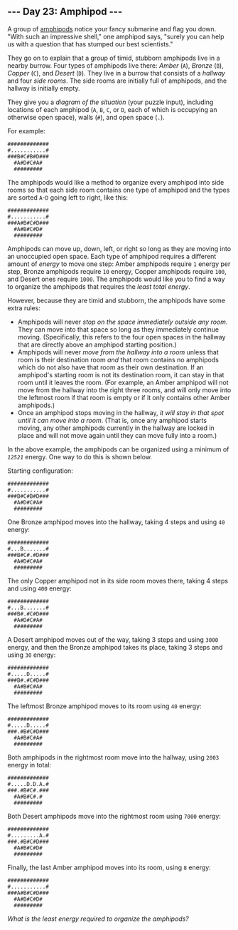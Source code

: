 <h2>--- Day 23: Amphipod ---</h2><p>A group of <a href="https://en.wikipedia.org/wiki/Amphipoda" target="_blank">amphipods</a> notice your fancy submarine and flag you down. "With such an impressive shell," one amphipod <span title="What? You didn't know amphipods can talk?">says</span>, "surely you can help us with a question that has stumped our best scientists."</p><p>They go on to explain that a group of timid, stubborn amphipods live in a nearby burrow. Four types of amphipods live there: <em>Amber</em> (<code>A</code>), <em>Bronze</em> (<code>B</code>), <em>Copper</em> (<code>C</code>), and <em>Desert</em> (<code>D</code>). They live in a burrow that consists of a <em>hallway</em> and four <em>side rooms</em>. The side rooms are initially full of amphipods, and the hallway is initially empty.</p><p>They give you a <em>diagram of the situation</em> (your puzzle input), including locations of each amphipod (<code>A</code>, <code>B</code>, <code>C</code>, or <code>D</code>, each of which is occupying an otherwise open space), walls (<code>#</code>), and open space (<code>.</code>).</p><p>For example:</p><pre><code>#############
#...........#
###B#C#B#D###
  #A#D#C#A#
  #########
</code></pre><p>The amphipods would like a method to organize every amphipod into side rooms so that each side room contains one type of amphipod and the types are sorted <code>A</code>-<code>D</code> going left to right, like this:</p><pre><code>#############
#...........#
###A#B#C#D###
  #A#B#C#D#
  #########
</code></pre><p>Amphipods can move up, down, left, or right so long as they are moving into an unoccupied open space. Each type of amphipod requires a different amount of <em>energy</em> to move one step: Amber amphipods require <code>1</code> energy per step, Bronze amphipods require <code>10</code> energy, Copper amphipods require <code>100</code>, and Desert ones require <code>1000</code>. The amphipods would like you to find a way to organize the amphipods that requires the <em>least total energy</em>.</p><p>However, because they are timid and stubborn, the amphipods have some extra rules:</p><ul>
<li>Amphipods will never <em>stop on the space immediately outside any room</em>. They can move into that space so long as they immediately continue moving. (Specifically, this refers to the four open spaces in the hallway that are directly above an amphipod starting position.)</li>
<li>Amphipods will never <em>move from the hallway into a room</em> unless that room is their destination room <em>and</em> that room contains no amphipods which do not also have that room as their own destination. If an amphipod's starting room is not its destination room, it can stay in that room until it leaves the room. (For example, an Amber amphipod will not move from the hallway into the right three rooms, and will only move into the leftmost room if that room is empty or if it only contains other Amber amphipods.)</li>
<li>Once an amphipod stops moving in the hallway, <em>it will stay in that spot until it can move into a room</em>. (That is, once any amphipod starts moving, any other amphipods currently in the hallway are locked in place and will not move again until they can move fully into a room.)</li>
</ul><p>In the above example, the amphipods can be organized using a minimum of <code><em>12521</em></code> energy. One way to do this is shown below.</p><p>Starting configuration:</p><pre><code>#############
#...........#
###B#C#B#D###
  #A#D#C#A#
  #########
</code></pre><p>One Bronze amphipod moves into the hallway, taking 4 steps and using <code>40</code> energy:</p><pre><code>#############
#...B.......#
###B#C#.#D###
  #A#D#C#A#
  #########
</code></pre><p>The only Copper amphipod not in its side room moves there, taking 4 steps and using <code>400</code> energy:</p><pre><code>#############
#...B.......#
###B#.#C#D###
  #A#D#C#A#
  #########
</code></pre><p>A Desert amphipod moves out of the way, taking 3 steps and using <code>3000</code> energy, and then the Bronze amphipod takes its place, taking 3 steps and using <code>30</code> energy:</p><pre><code>#############
#.....D.....#
###B#.#C#D###
  #A#B#C#A#
  #########
</code></pre><p>The leftmost Bronze amphipod moves to its room using <code>40</code> energy:</p><pre><code>#############
#.....D.....#
###.#B#C#D###
  #A#B#C#A#
  #########
</code></pre><p>Both amphipods in the rightmost room move into the hallway, using <code>2003</code> energy in total:</p><pre><code>#############
#.....D.D.A.#
###.#B#C#.###
  #A#B#C#.#
  #########
</code></pre><p>Both Desert amphipods move into the rightmost room using <code>7000</code> energy:</p><pre><code>#############
#.........A.#
###.#B#C#D###
  #A#B#C#D#
  #########
</code></pre><p>Finally, the last Amber amphipod moves into its room, using <code>8</code> energy:</p><pre><code>#############
#...........#
###A#B#C#D###
  #A#B#C#D#
  #########
</code></pre><p><em>What is the least energy required to organize the amphipods?</em></p>